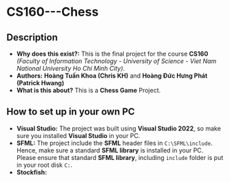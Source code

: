 # CS160---Chess
## Description
* **Why does this exist?:** This is the final project for the course **CS160** *(Faculty of Information Technology - University of Science - Viet Nam National University Ho Chi Minh City)*.
* **Authors:** **Hoàng Tuấn Khoa (Chris KH)** and **Hoàng Đức Hưng Phát (Patrick Hwang)**
* **What is this about?** This is a **Chess Game** Project.

## How to set up in your own PC
* **Visual Studio:** The project was built using **Visual Studio 2022**, so make sure you installed **Visual Studio** in your PC.
* **SFML:** The project include the **SFML** header files in `C:\SFML\include`. Hence, make sure a standard **SFML library** is installed in your PC. Please ensure that standard **SFML library**, including `include` folder is put in your root disk `C:`.
* **Stockfish:**
